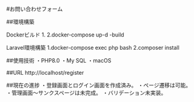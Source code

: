 #お問い合わせフォーム

##環境構築

Dockerビルド
1.
2.docker-compose up-d -build

Laravel環境構築
1.docker-compose exec php bash
2.composer install

##使用技術
・PHP8.0
・My SQL
・macOS

##URL
http://localhost/register

##現在の進捗
・登録画面とログイン画面を作成済み。
・ページ遷移は可能。
・管理画面〜サンクスページは未完成。
・バリデーション未実装。